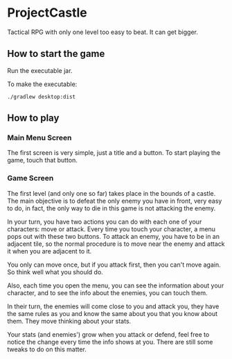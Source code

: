 # ProjectCastle

Tactical RPG with only one level too easy to beat. It can get bigger.

## How to start the game

Run the executable jar.

To make the executable:

```
./gradlew desktop:dist
```

## How to play

### Main Menu Screen

The first screen is very simple, just a title and a button. To start playing the game, touch that button.

### Game Screen

The first level (and only one so far) takes place in the bounds of a castle. The main objective is to defeat the only enemy you have in front, very easy to do, in fact, the only way to die in this game is not attacking the enemy.

In your turn, you have two actions you can do with each one of your characters: move or attack. Every time you touch your character, a menu pops out with these two buttons. To attack an enemy, you have to be in an adjacent tile, so the normal procedure is to move near the enemy and attack it when you are adjacent to it.

You only can move once, but if you attack first, then you can't move again. So think well what you should do.

Also, each time you open the menu, you can see the information about your character, and to see the info about the enemies, you can touch them.

In their turn, the enemies will come close to you and attack you, they have the same rules as you and know the same about you that you know about them. They move thinking about your stats.

Your stats (and enemies') grow when you attack or defend, feel free to notice the change every time the info shows at you. There are still some tweaks to do on this matter.